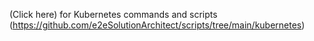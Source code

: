 (Click here) for Kubernetes commands and scripts (https://github.com/e2eSolutionArchitect/scripts/tree/main/kubernetes)
